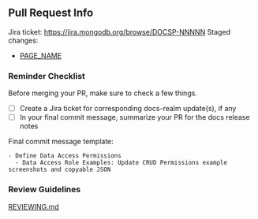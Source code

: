 ## Pull Request Info

Jira ticket: https://jira.mongodb.org/browse/DOCSP-NNNNN
Staged changes:

- [PAGE_NAME](https://docs-atlas-staging.mongodb.com/atlas-app-services/docsworker-xlarge/BRANCH_NAME/)

<!--
- Write a summary of the changes and the related issue
- Include relevant motivation and context
- List any required dependencies for this change
-->

### Reminder Checklist

Before merging your PR, make sure to check a few things.

- [ ] Create a Jira ticket for corresponding docs-realm update(s), if any
- [ ] In your final commit message, summarize your PR for the docs release notes

Final commit message template:

```
- Define Data Access Permissions
  - Data Access Role Examples: Update CRUD Permissions example screenshots and copyable JSON
```

### Review Guidelines

[REVIEWING.md](https://github.com/mongodb/docs-realm/blob/master/REVIEWING.md)
